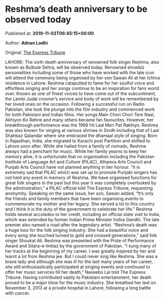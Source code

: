 
# Reshma’s death anniversary to be observed today

Published at: **2019-11-03T06:45:15+00:00**

Author: **Adnan Lodhi**

Original: [The Express Tribune](https://tribune.com.pk/story/2092642/4-reshmas-death-anniversary-observed-today/)

LAHORE: The sixth death anniversary of renowned folk singer Reshma, also known as Bulbule Sehra, will be observed today. Renowned showbiz personalities including some of those who have worked with the late icon will attend the ceremony being organised by her son Sawan Ali at her Ichhra residence in Lahore.
Reshma catapulted to fame for her soulful voice and effortless singing and her songs continue to be an inspiration for fans world over. Known as one of finest voices to have come out of the subcontinent, the Lambi Judai crooner’s service and body of work will be remembered by her loved ones on the occasion.
Following a successful run on Radio Pakistan, she took the plunge into the film industry and commenced work for both Pakistani and Indian films. Her songs Main Chori Chori Tere Naal, Akhiyon Ko Rehne and many others became fan favourites. However, her breakthrough performance was the 1968 hit Laal Meri Pat Rakhiyo. Reshma was also known for singing at various shrines in Sindh including that of Laal Shahbaz Qalandar where she embraced the dhamaal style of singing.
Born in Rajasthan, India, she migrated to Karachi post Partition and shifted to Lahore soon after. While she hailed from a family of nomads, Reshma always had a penchant for music.
While her family yearns to keep her memory alive, it is unfortunate that no organisation including the Pakistan Institute of Language Art and Culture (PILAC), Alhamra Arts Council and Punjab Arts Council have not planned anything in her honour. “It is extremely sad that PILAC which was set up to promote Punjabi singers has not held any event in memory of Reshma.
We have organised functions for great folk singers in the past but this year it was completely overlooked by the administration,” a PILAC official told The Express Tribune, requesting anonymity. Speaking on the same issue, her son, Sawan added, “It’s only the friends and family members that have been organising events to commemorate my mother and her legacy. She served a lot to this country and I think it is the duty of the government to celebrate her life.”
Reshma holds several accolades to her credit, including an official state visit to India, which was extended by former Indian Prime Minister Indira Gandhi. The late premier also named a road after the legendary artist. “Reshma’s death was a huge loss for the folk singing industry. She had a beautiful voice and every song she touched turned to gold and crossed generations,” said folk singer Shoukat Ali.
Reshma was presented with the Pride of Performance Award and Sitara-e-Imtiaz by the government of Pakistan. “I sung many of her tracks at the beginning of my career. I was greatly inspired by her and learnt a lot from Reshma jee. But I could never sing like Reshma. She was a brave lady and although she was ill for the last many years of her career, she still enthusiastically participated at singing events and continued to offer her music services till her death,” Naseebo Lal told The Express Tribune.
Having contributed vastly to Pakistani entertainment, her death proved to be a major blow for the music industry. She breathed her last on November 3, 2013 at a private hospital in Lahore, following a long battle with cancer.
